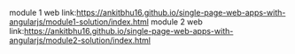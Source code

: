 module 1 web link:https://ankitbhu16.github.io/single-page-web-apps-with-angularjs/module1-solution/index.html
module 2 web link:https://ankitbhu16.github.io/single-page-web-apps-with-angularjs/module2-solution/index.html
